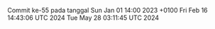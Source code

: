 Commit ke-55 pada tanggal Sun Jan 01 14:00 2023 +0100
Fri Feb 16 14:43:06 UTC 2024
Tue May 28 03:11:45 UTC 2024
